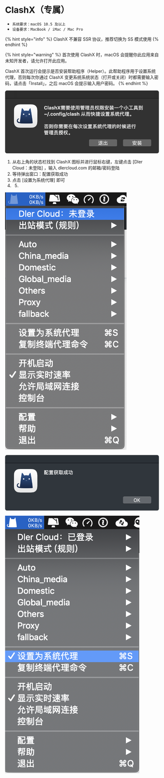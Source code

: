 # ClashX（专属）

* `系统要求：macOS 10.5 及以上`
* `设备要求：MacBook / iMac / Mac Pro`

{% hint style="info" %}
ClashX 不兼容 SSR 协议，推荐切换为 SS 模式使用
{% endhint %}

{% hint style="warning" %}
首次使用 ClashX 时，macOS 会提醒你此应用来自未知开发者，请允许打开此应用。

ClashX 首次运行会提示是否安装帮助程序（Helper）。此帮助程序用于设置系统代理，否则每次你通过 ClashX 变更系统系统状态（打开或关闭）时都需要输入密码，请点击「Install」，之后 macOS 会提示输入用户密码。
{% endhint %}

![](../../.gitbook/assets/wx20190129-201359-2x.png)

1. 从右上角的状态栏找到 ClashX 图标并进行鼠标右键，左键点击 \[Dler Cloud：未登陆\] ，输入 dlercloud.com 的邮箱/密码登陆
2. 等待弹出窗口：配置获取成功
3. 点击 \[设置为系统代理\] 即可
4. 5. 
![](../../.gitbook/assets/wx20190129-202158-2x.png)

![](../../.gitbook/assets/wx20190129-201536-2x.png)

![](../../.gitbook/assets/wx20190129-201639-2x.png)

